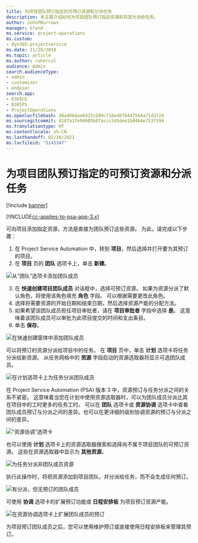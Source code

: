 ```yaml
---
title: 为项目团队预订指定的可预订资源和分派任务
description: 本主题介绍如何为项目团队预订指定资源和将其分派给任务。
author: JohnPBurrows
manager: kfend
ms.service: project-operations
ms.custom:
- dyn365-projectservice
ms.date: 11/28/2018
ms.topic: article
ms.author: ruhercul
audience: Admin
search.audienceType:
- admin
- customizer
- enduser
search.app:
- D365CE
- D365PS
- ProjectOperations
ms.openlocfilehash: d8a49b6ae8423cb99c710e40704475b4a71d3724
ms.sourcegitcommit: 418fa1fe9d605b8faccc2d5dee1b04b4e753f194
ms.translationtype: HT
ms.contentlocale: zh-CN
ms.lasthandoff: 02/10/2021
ms.locfileid: "5145347"
---
```

# <a name="book-named-bookable-resources-to-a-project-team-and-assign-tasks"></a>为项目团队预订指定的可预订资源和分派任务 

[!include [banner](../includes/psa-now-project-operations.md)]

[!INCLUDE[cc-applies-to-psa-app-3.x](../includes/cc-applies-to-psa-app-3x.md)]

可向项目添加指定资源，方法是直接为团队预订这些资源。 为此，请完成以下步骤：

1. 在 Project Service Automation 中，转到 **项目**，然后选择并打开要为其预订的项目。
2. 在 **项目** 页的 **团队** 选项卡上，单击 **新建**。 

![从“团队”选项卡添加团队成员](media/RM-how-to-1.png)

3. 在 **快速创建项目团队成员** 对话框中，选择可预订资源。 如果为资源分派了默认角色，将使用该角色填充 **角色** 字段。 可以根据需要更改此角色。 
4. 选择将需要资源的开始日期和结束日期，然后选择资源产能的分配方法。 
5. 如果希望该团队成员担任项目审批者，请在 **项目审批者** 字段中选择 **是**。 这意味着该团队成员可以审批为此项目提交的时间和支出条目。 
6. 单击 **保存**。

![在快速创建窗体中添加团队成员](media/RM-how-to-2.png)


可以将预订的资源分派给项目中的任务。 在 **项目** 页中，单击 **计划** 选项卡将任务分派给新资源。 从任务网格中的 **资源** 字段启动的资源选取器将显示可选团队成员。

![在计划选项卡上为任务分派团队成员](media/RM-how-to-3.png)

在 Project Service Automation (PSA) 版本 3 中，资源预订与任务分派之间的关系不紧密。 这意味着当您在计划中使用资源选取器时，可以为团队成员分派比其在项目中的工时更多的任务工时。
可以在 **团队** 选项卡或 **资源协调** 选项卡中查看团队成员预订与分派之间的差异。也可以在更详细的级别协调资源的预订与分派之间的差异。

![“资源协调”选项卡](media/RM-how-to-4.png)

也可以使用 **计划** 选项卡上的资源选取器搜索和选择尚不属于项目团队的可预订资源。 这些在资源选取器中显示为 **其他资源**。

![为任务分派非团队成员资源](media/RM-how-to-5.png)

执行此操作时，将把资源添加到项目团队，并分派给任务，而不会生成任何预订。

![有分派，但无预订的团队成员](media/RM-how-to-6.png)

可使用 **协调** 选项卡的扩展预订功能或 **日程安排板** 为项目预订资源产能。

![在资源协调选项卡上扩展团队成员的预订](media/RM-how-to-7.png)

为项目预订团队成员之后，您可以使用维护预订或直接使用日程安排板来管理其预订。
